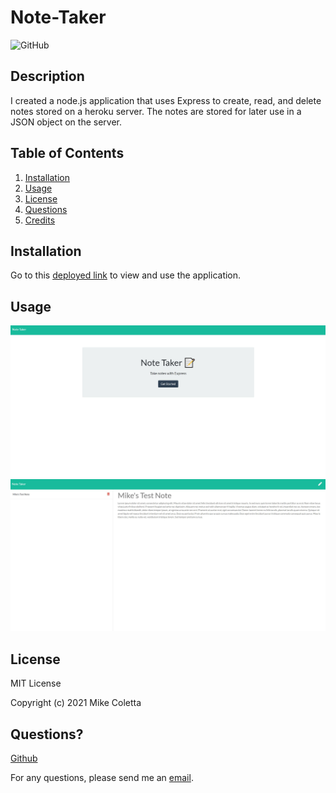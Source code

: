 # Note-Taker

![GitHub](https://img.shields.io/github/license/MikeColetta/note-taker)

## Description
    
I created a node.js application that uses Express to create, read, and delete notes stored on a heroku server. The notes are stored for later use in a JSON object on the server. 
    
## Table of Contents
1. [Installation](#installation)
2. [Usage](#usage)
3. [License](#license)
4. [Questions](#questions)
5. [Credits](#credits)
    
## Installation
    
Go to this [deployed link](https://mike-coletta-note-taker.herokuapp.com/) to view and use the application.
    
## Usage

![Screenshot1](./Images/Screenshot1.JPG)
![Screenshot1](./Images/Screenshot2.JPG)

    
## License
    
MIT License
    
Copyright (c) 2021 Mike Coletta
          
## Questions?
    
[Github](https://github.com/MikeColetta)
    
For any questions, please send me an [email](mailto:coletta.mike@gmail.com).
